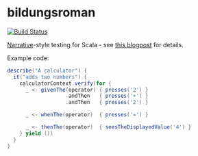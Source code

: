 bildungsroman
=============

[![Build Status](https://travis-ci.org/youdevise/bildungsroman.png)](https://travis-ci.org/youdevise/bildungsroman)

[Narrative](http://github.com/youdevise/narrative)-style testing for Scala - see [this blogpost](https://devblog.timgroup.com/2013/07/05/narrative-style-testing-with-bildungsroman/) for details.

Example code:

```scala
describe("A calculator") {
  it("adds two numbers") {
    calculatorContext.verify(for {
      _ <- givenThe(operator) { presses('2') }
                   .andThen   { presses('+') }
                   .andThen   { presses('2') }

      _ <- whenThe(operator)  { presses('=') }

      _ <- thenThe(operator)  { seesTheDisplayedValue('4') }
    } yield ())
  }
}
```
